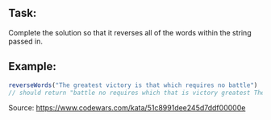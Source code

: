 ## Task:
Complete the solution so that it reverses all of the words within the string passed in.

## Example:

```javascript
reverseWords("The greatest victory is that which requires no battle")
// should return "battle no requires which that is victory greatest The"
```

Source:
https://www.codewars.com/kata/51c8991dee245d7ddf00000e